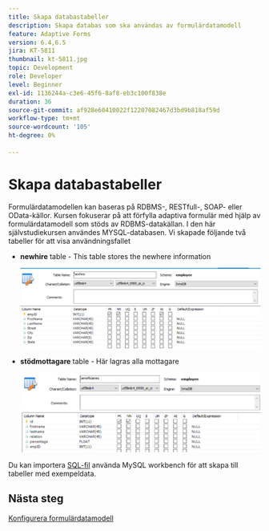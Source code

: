 ```yaml
---
title: Skapa databastabeller
description: Skapa databas som ska användas av formulärdatamodell
feature: Adaptive Forms
version: 6.4,6.5
jira: KT-5811
thumbnail: kt-5811.jpg
topic: Development
role: Developer
level: Beginner
exl-id: 1136244a-c3e6-45f6-8af8-eb3c100f838e
duration: 36
source-git-commit: af928e60410022f12207082467d3bd9b818af59d
workflow-type: tm+mt
source-wordcount: '105'
ht-degree: 0%

---
```


# Skapa databastabeller

Formulärdatamodellen kan baseras på RDBMS-, RESTfull-, SOAP- eller OData-källor. Kursen fokuserar på att förfylla adaptiva formulär med hjälp av formulärdatamodell som stöds av RDBMS-datakällan. I den här självstudiekursen användes MYSQL-databasen. Vi skapade följande två tabeller för att visa användningsfallet

* **newhire** table - This table stores the newhere information

  ![newhire](assets/newhire-table.png)


* **stödmottagare** table - Här lagras alla mottagare

  ![stödmottagare](assets/beneficiaries-table.png)

Du kan importera [SQL-fil](assets/db-schema.sql) använda MySQL workbench för att skapa till tabeller med exempeldata.

## Nästa steg

[Konfigurera formulärdatamodell](./configuring-form-data-model.md)
